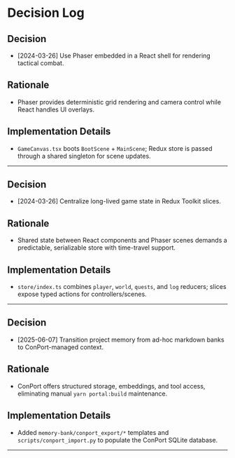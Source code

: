 # Decision Log

## Decision
* [2024-03-26] Use Phaser embedded in a React shell for rendering tactical combat.
## Rationale
* Phaser provides deterministic grid rendering and camera control while React handles UI overlays.
## Implementation Details
* `GameCanvas.tsx` boots `BootScene` + `MainScene`; Redux store is passed through a shared singleton for scene updates.
---
## Decision
* [2024-03-26] Centralize long-lived game state in Redux Toolkit slices.
## Rationale
* Shared state between React components and Phaser scenes demands a predictable, serializable store with time-travel support.
## Implementation Details
* `store/index.ts` combines `player`, `world`, `quests`, and `log` reducers; slices expose typed actions for controllers/scenes.
---
## Decision
* [2025-06-07] Transition project memory from ad-hoc markdown banks to ConPort-managed context.
## Rationale
* ConPort offers structured storage, embeddings, and tool access, eliminating manual `yarn portal:build` maintenance.
## Implementation Details
* Added `memory-bank/conport_export/*` templates and `scripts/conport_import.py` to populate the ConPort SQLite database.
---
